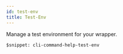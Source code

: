 ```yaml
---
id: test-env
title: Test-Env
---
```


Manage a test environment for your wrapper.

```
$snippet: cli-command-help-test-env
```
